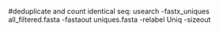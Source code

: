 #deduplicate and count identical seq:
usearch -fastx_uniques all_filtered.fasta -fastaout uniques.fasta -relabel Uniq -sizeout


